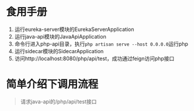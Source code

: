 # 食用手册
1. 运行eureka-server模块的EurekaServerApplication
2. 运行java-api模块的JavaApiApplication
3. 命令行进入php-api目录，执行`php artisan serve --host 0.0.0.0`运行php
4. 运行sidecar模块的SidecarApplication
5. 访问http://localhost:8080/php/api/test，成功通过feign访问php接口

# 简单介绍下调用流程
> 请求java-api的/php/api/test接口